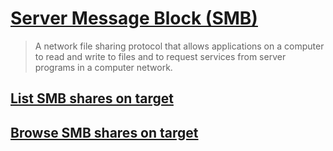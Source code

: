 # [Server Message Block (SMB)](https://docs.microsoft.com/en-us/previous-versions/windows/it-pro/windows-server-2012-r2-and-2012/hh831795(v=ws.11))

> A network file sharing protocol that allows applications on a computer to read and write to files and to request services from server programs in a computer network.


## [List SMB shares on target](list-shares)

## [Browse SMB shares on target](browse-shares)
